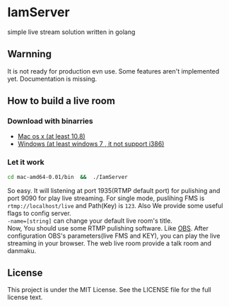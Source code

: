 # IamServer
simple live stream solution written in golang

## Warnning
It is not ready for production evn use. Some features aren't implemented yet. Documentation is missing.

## How to build a live room
### Download with binarries
- [Mac os x (at least 10.8)](https://github.com/Alienero/IamServer/releases/download/v0.0.1/mac-amd64-0.01.zip)
- [Windows (at least windows 7 , it not support i386)](https://github.com/Alienero/IamServer/releases/download/v0.0.1/windws-amd64-0.01.zip)

### Let it work
```bash
cd mac-amd64-0.01/bin  &&  ./IamServer
```
So easy. It will listening at port 1935(RTMP default port) for pulishing and port 9090 for play live streaming. For single mode, puslihing FMS is `rtmp://localhost/live` and Path(Key) is `123`. Also We provide some useful flags to config server.     
`-name=[string]` can change your default live room's title.      
 Now, You should use some RTMP pulishing software. Like [OBS](https://obsproject.com/). After configuration OBS's parameters(live FMS and KEY), you can play the live streaming in your browser. The web live room provide a talk room and danmaku.
 
##  License
 This project is under the MIT License. See the LICENSE file for the full license text.
